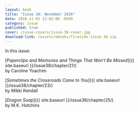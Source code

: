 ```yaml
---
layout: book
title: "Issue 38: November 2016"
date: 2016-11-01 12:01:00 -0500
category: issue
published: true
cover: /issue-covers/issue-38-cover.jpg
download-link: /assets/ebooks/fireside-issue-38.zip
---
```


In this issue:

[_Paperclips and Memories and Things That Won’t Be Missed_]({{ site.baseurl }}/issue38/chapter/21/)<br/>
by Caroline Yoachim

[_Sometimes the Crossroads Come to You_]({{ site.baseurl }}/issue38/chapter/23/)<br/>
by Mikki Kendall

[_Dragon Soap_]({{ site.baseurl }}/issue38/chapter/25/)<br/>
by M.K. Hutchins
